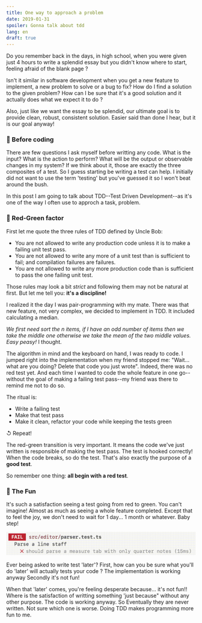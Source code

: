 ```yaml
---
title: One way to approach a problem
date: 2019-01-31
spoiler: Gonna talk about tdd
lang: en
draft: true 
---
```



Do you remember back in the days, in high school, when you were given just 4 hours to write a splendid essay but you didn't know where to start, feeling afraid of the blank page ?  

Isn't it similar in software development when you get a new feature to implement, a new problem to solve or a bug to fix? How do I find a solution to the given problem? How can I be sure that it's a good solution and it actually does what we expect it to do ?

Also, just like we want the essay to be splendid, our ultimate goal is to provide clean, robust, consistent solution. Easier said than done I hear, but it is our goal anyway!

### 💭 Before coding
There are few questions I ask myself before writting any code. What is the input? What is the action to perform? What will be the output or observable changes in my system? If we think about it, those are exactly the three composites of a test. So I guess starting be writing a test can help. I initially did not want to use the term 'testing' but you've guessed it so I won't beat around the bush.

In this post I am going to talk about TDD--Test Driven Development--as it's one of the way I often use to approch a task, problem.


### 🚦 Red-Green factor

First let me quote the three rules of TDD defined by Uncle Bob:

- You are not allowed to write any production code unless it is to make a failing unit test pass.
- You are not allowed to write any more of a unit test than is sufficient to fail; and compilation failures are failures.
- You are not allowed to write any more production code than is sufficient to pass the one failing unit test.

Those rules may look a bit _strict_ and following them may not be natural at first. But let me tell you: **it's a discipline!**

I realized it the day I was pair-programming with my mate. There was that new feature, not very complex, we decided to implement in TDD. It included calculating a median.

_We first need sort the $n$ items, if I have an odd number of items then we take the middle one otherwise we take the mean of the two middle values. Easy peasy!_ I thought.

The algorithm in mind and the keyboard on hand, I was ready to code.
I jumped right into the implementation when my friend stopped me: "Wait... what are you doing? Delete that code you just wrote". Indeed, there was no red test yet. And each time I wanted to code the whole feature in one go--without the goal of making a failing test pass--my friend was there to remind me not to do so.

The ritual is:
- Write a failing test 
- Make that test pass 
- Make it clean, refactor your code while keeping the tests green 

↺ Repeat!


The red-green transition is very important. It means the code we've just written is responsible of making the test pass. The test is hooked correctly! When the code breaks, so do the test. That's also exactly the purpose of a **good test**.

So remember one thing: **all begin with a red test**.

### 🎯 The Fun


It's such a satisfaction seeing a test going from red to green. You can't imagine! Almost as much as seeing a whole feature completed. 
Except that to feel the joy, we don't need to wait for 1 day... 1 month or whatever. Baby step!


![Making the test pass is rewarding](test_pass.gif)


Ever being asked to write test 'later'? 
First, how can you be sure what you'll do 'later' will actually tests your code ? The implementation is working anyway
Secondly it's not fun! 



When that 'later' comes, you're feeling desperate because... it's not fun!! 
Where is the satisfaction of writting something 'just because" without any other purpose. The code is working anyway.  So 
Eventually they are never written. Not sure which one is worse. 
Doing TDD makes programming more fun to me.


